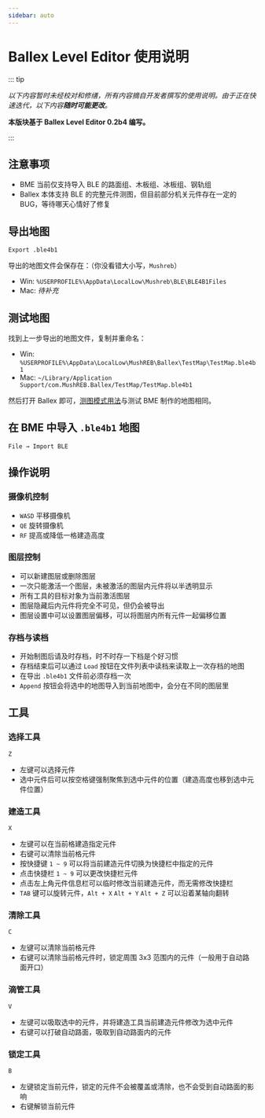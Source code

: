 ```yaml
---
sidebar: auto
---
```


# Ballex Level Editor 使用说明

::: tip

_以下内容暂时未经校对和修缮，所有内容摘自开发者撰写的使用说明。由于正在快速迭代，以下内容**随时可能更改**。_

**本版块基于 Ballex Level Editor 0.2b4 编写。**

:::

## 注意事项

- BME 当前仅支持导入 BLE 的路面组、木板组、冰板组、钢轨组
- Ballex 本体支持 BLE 的完整元件测图，但目前部分机关元件存在一定的 BUG，等待哪天心情好了修复

## 导出地图

`Export .ble4b1`

导出的地图文件会保存在：（你没看错大小写，`Mushreb`）

- Win: `%USERPROFILE%\AppData\LocalLow\Mushreb\BLE\BLE4B1Files`
- Mac: _待补充_

## 测试地图

找到上一步导出的地图文件，复制并重命名：

- Win: `%USERPROFILE%\AppData\LocalLow\MushREB\Ballex\TestMap\TestMap.ble4b1`
- Mac: `~/Library/Application Support/com.MushREB.Ballex/TestMap/TestMap.ble4b1`

然后打开 Ballex 即可，[测图模式用法](/start/basic-operation.md#测试地图)与测试 BME 制作的地图相同。

## 在 BME 中导入 `.ble4b1` 地图

`File → Import BLE`

## 操作说明

### 摄像机控制

- `WASD` 平移摄像机
- `QE` 旋转摄像机
- `RF` 提高或降低一格建造高度

### 图层控制

- 可以新建图层或删除图层
- 一次只能激活一个图层，未被激活的图层内元件将以半透明显示
- 所有工具的目标对象为当前激活图层
- 图层隐藏后内元件将完全不可见，但仍会被导出
- 图层设置中可以设置图层偏移，可以将图层内所有元件一起偏移位置

### 存档与读档

- 开始制图后请及时存档，时不时存一下档是个好习惯
- 存档结束后可以通过 `Load` 按钮在文件列表中读档来读取上一次存档的地图
- 在导出 `.ble4b1` 文件前必须存档一次
- `Append` 按钮会将选中的地图导入到当前地图中，会分在不同的图层里

## 工具

### 选择工具

`Z`

- 左键可以选择元件
- 选中元件后可以按空格键强制聚焦到选中元件的位置（建造高度也移到选中元件位置）

### 建造工具

`X`

- 左键可以在当前格建造指定元件
- 右键可以清除当前格元件
- 按快捷键 `1 ~ 9` 可以将当前建造元件切换为快捷栏中指定的元件
- 点击快捷栏 `1 ~ 9` 可以更改快捷栏元件
- 点击左上角元件信息栏可以临时修改当前建造元件，而无需修改快捷栏
- `TAB` 键可以旋转元件，`Alt + X` `Alt + Y` `Alt + Z` 可以沿着某轴向翻转

### 清除工具

`C`

- 左键可以清除当前格元件
- 右键可以清除当前格元件时，锁定周围 3x3 范围内的元件（一般用于自动路面开口）

### 滴管工具

`V`

- 左键可以吸取选中的元件，并将建造工具当前建造元件修改为选中元件
- 右键可以打破自动路面，吸取到自动路面内的元件

### 锁定工具

`B`

- 左键锁定当前元件，锁定的元件不会被覆盖或清除，也不会受到自动路面的影响
- 右键解锁当前元件
